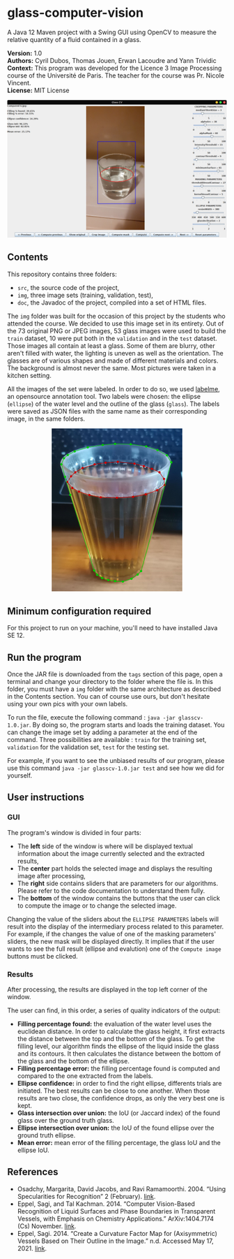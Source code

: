 # glass-computer-vision
A Java 12 Maven project with a Swing GUI using OpenCV to measure the relative quantity of a fluid contained in a glass.  

**Version:** 1.0  
**Authors:** Cyril Dubos, Thomas Jouen, Erwan Lacoudre and Yann Trividic  
**Context:** This program was developed for the Licence 3 Image Processing course of the Université de Paris. The teacher for the course was Pr. Nicole Vincent.  
**License:** MIT License

![Main window of the app](https://raw.githubusercontent.com/yanntrividic/glass-computer-vision/main/good_evaluation.png)

## Contents
This repository contains three folders:
* `src`, the source code of the project,
* `img`, three image sets (training, validation, test),
* `doc`, the Javadoc of the project, compiled into a set of HTML files.

The `img` folder was built for the occasion of this project by the students who attended the course. We decided to use this image set in its entirety. Out of the 73 original PNG or JPEG images, 53 glass images were used to build the `train` dataset, 10 were put both in the `validation` and in the `test` dataset. Those images all contain at least a glass. Some of them are blurry, other aren't filled with water, the lighting is uneven as well as the orientation. The glasses are of various shapes and made of different materials and colors. The background is almost never the same. Most pictures were taken in a kitchen setting.

All the images of the set were labeled. In order to do so, we used [labelme](https://github.com/wkentaro/labelme), an opensource annotation tool. Two labels were chosen: the ellipse (`ellipse`) of the water level and the outline of the glass (`glass`). The labels were saved as JSON files with the same name as their corresponding image, in the same folders. 

<p align="center">
    <img src="https://raw.githubusercontent.com/yanntrividic/glass-computer-vision/main/labeled_image.png" width="300">
</p>

## Minimum configuration required
For this project to run on your machine, you'll need to have installed Java SE 12.

## Run the program
Once the JAR file is downloaded from the `tags` section of this page, open a terminal and change your directory to the folder where the file is. In this folder, you must have a `img` folder with the same architecture as described in the Contents section. You can of course use ours, but don't hesitate using your own pics with your own labels.

To run the file, execute the following command : `java -jar glasscv-1.0.jar`. By doing so, the program starts and loads the training dataset. You can change the image set by adding a parameter at the end of the command. Three possibilities are available : `train` for the training set, `validation` for the validation set, `test` for the testing set.

For example, if you want to see the unbiased results of our program, please use this command `java -jar glasscv-1.0.jar test` and see how we did for yourself.

## User instructions

### GUI
The program's window is divided in four parts:
* The **left** side of the window is where will be displayed textual information about the image currently selected and the extracted results,
* The **center** part holds the selected image and displays the resulting image after processing,
* The **right** side contains sliders that are parameters for our algorithms. Please refer to the code documentation to understand them fully.
* The **bottom** of the window contains the buttons that the user can click to compute the image or to change the selected image.

Changing the value of the sliders about the `ELLIPSE PARAMETERS` labels will result into the display of the intermediary process related to this parameter. For example, if the changes the value of one of the masking parameters' sliders, the new mask will be displayed directly. It implies that if the user wants to see the full result (ellipse and evalution) one of the `Compute image` buttons must be clicked.

### Results
After processing, the results are displayed in the top left corner of the window.

The user can find, in this order, a series of quality indicators of the output:
* **Filling percentage found:** the evaluation of the water level uses the euclidean distance. In order to calculate the glass height, it first extracts the distance between the top and the bottom of the glass. To get the filling level, our algorithm finds the ellipse of the liquid inside the glass and its contours. It then calculates the distance between the bottom of the glass and the bottom of the ellipse.
* **Filling percentage error:**  the filling percentage found is computed and compared to the one extracted from the labels.
* **Ellipse confidence:** in order to find the right ellipse, differents trials are initiated. The best results can be close to one another. When those results are two close, the confidence drops, as only the very best one is kept.
* **Glass intersection over union:** the IoU (or Jaccard index) of the found glass over the ground truth glass. 
* **Ellipse intersection over union:** the IoU of the found ellipse over the ground truth ellipse. 
* **Mean error:** mean error of the filling percentage, the glass IoU and the ellipse IoU.

## References
* Osadchy, Margarita, David Jacobs, and Ravi Ramamoorthi. 2004. “Using Specularities for Recognition” 2 (February). [link](https://doi.org/10.1109/ICCV.2003.1238669).  
* Eppel, Sagi, and Tal Kachman. 2014. “Computer Vision-Based Recognition of Liquid Surfaces and Phase Boundaries in Transparent Vessels, with Emphasis on Chemistry Applications.” ArXiv:1404.7174 (Cs) November. [link](http://arxiv.org/abs/1404.7174).  
* Eppel, Sagi. 2014. “Create a Curvature Factor Map for (Axisymmetric) Vessels Based on Their Outline in the Image.” n.d. Accessed May 17, 2021. [link](https://fr.mathworks.com/matlabcentral/fileexchange/51028-create-a-curvature-factor-map-for-axisymmetric-vessels-based-on-their-outline-in-the-image).